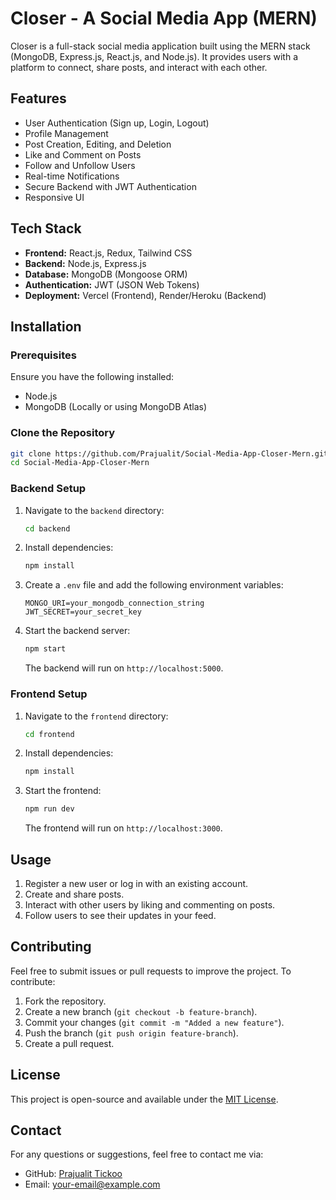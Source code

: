 # Closer - A Social Media App (MERN)

Closer is a full-stack social media application built using the MERN stack (MongoDB, Express.js, React.js, and Node.js). It provides users with a platform to connect, share posts, and interact with each other.

## Features
- User Authentication (Sign up, Login, Logout)
- Profile Management
- Post Creation, Editing, and Deletion
- Like and Comment on Posts
- Follow and Unfollow Users
- Real-time Notifications
- Secure Backend with JWT Authentication
- Responsive UI

## Tech Stack
- **Frontend:** React.js, Redux, Tailwind CSS
- **Backend:** Node.js, Express.js
- **Database:** MongoDB (Mongoose ORM)
- **Authentication:** JWT (JSON Web Tokens)
- **Deployment:** Vercel (Frontend), Render/Heroku (Backend)

## Installation
### Prerequisites
Ensure you have the following installed:
- Node.js
- MongoDB (Locally or using MongoDB Atlas)

### Clone the Repository
```sh
git clone https://github.com/Prajualit/Social-Media-App-Closer-Mern.git
cd Social-Media-App-Closer-Mern
```


### Backend Setup
1. Navigate to the `backend` directory:
   ```sh
   cd backend
   ```
2. Install dependencies:
   ```sh
   npm install
   ```
3. Create a `.env` file and add the following environment variables:
   ```env
   MONGO_URI=your_mongodb_connection_string
   JWT_SECRET=your_secret_key
   ```
4. Start the backend server:
   ```sh
   npm start
   ```
   The backend will run on `http://localhost:5000`.

### Frontend Setup
1. Navigate to the `frontend` directory:
   ```sh
   cd frontend
   ```
2. Install dependencies:
   ```sh
   npm install
   ```
3. Start the frontend:
   ```sh
   npm run dev
   ```
   The frontend will run on `http://localhost:3000`.

## Usage
1. Register a new user or log in with an existing account.
2. Create and share posts.
3. Interact with other users by liking and commenting on posts.
4. Follow users to see their updates in your feed.

## Contributing
Feel free to submit issues or pull requests to improve the project. To contribute:
1. Fork the repository.
2. Create a new branch (`git checkout -b feature-branch`).
3. Commit your changes (`git commit -m "Added a new feature"`).
4. Push the branch (`git push origin feature-branch`).
5. Create a pull request.

## License
This project is open-source and available under the [MIT License](LICENSE).

## Contact
For any questions or suggestions, feel free to contact me via:
- GitHub: [Prajualit Tickoo](https://github.com/Prajualit)
- Email: your-email@example.com
